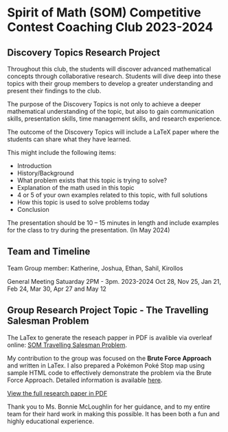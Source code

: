 # Spirit of Math (SOM) Competitive Contest Coaching Club 2023-2024

## Discovery Topics Research Project

Throughout this club, the students will discover advanced mathematical concepts through collaborative research. Students will dive deep into these topics with their group members to develop a greater understanding and present their findings to the club.

The purpose of the Discovery Topics is not only to achieve a deeper mathematical understanding of the topic, but also to gain communication skills, presentation skills, time management skills, and research experience.

The outcome of the Discovery Topics will include a LaTeX paper where the students can share what they have learned. 

This might include the following items:
- Introduction
- History/Background
- What problem exists that this topic is trying to solve?
- Explanation of the math used in this topic
- 4 or 5 of your own examples related to this topic, with full solutions
- How this topic is used to solve problems today
- Conclusion

The presentation should be 10 – 15 minutes in length and include examples for the class to try during the presentation. (In May 2024)

## Team and Timeline

Team Group member: Katherine, Joshua, Ethan, Sahil, Kirollos 

General Meeting Satuarday 2PM - 3pm. 2023-2024 Oct 28, Nov 25, Jan 21, Feb 24, Mar 30, Apr 27 and May 12

## Group Research Project Topic - The Travelling Salesman Problem

The LaTex to generate the reseach papper in PDF is avalible via overleaf online: [SOM Travelling Salesman Problem](https://www.overleaf.com/project/65da3fa83ac417f68cfed8d9).

My contribution to the group was focused on the __Brute Force Approach__ and written in LaTex. 
I also prepared a Pokémon Poké Stop map using sample HTML code to effectively demonstrate the problem via the Brute Force Approach. 
Detailed information is available [here](https://github.com/ethan201not404/som-discovery-topic-research-tsp/tree/main/PokemonMap).


[View the full research paper in PDF](SoM_TravellingSalesman.pdf)

Thank you to Ms. Bonnie McLoughlin for her guidance, and to my entire team for their hard work in making this possible. It has been both a fun and highly educational experience.
